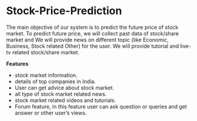 # Stock-Price-Prediction

The main objective of our system is to predict the future price of stock market. To predict future price, we will collect past data of stock/share market and  We will provide news on different topic (like Economic, Business, Stock related Other) for the user. We will provide tutorial and live-tv related stock/share market.

**Features**
- stock market information.
- details of top companies in India.
- User can get advice about stock market.
- all type of stock market related news.
- stock market related videos and tutorials.
- Forum feature, in this feature user can ask question or queries and get answer or other user’s views.
